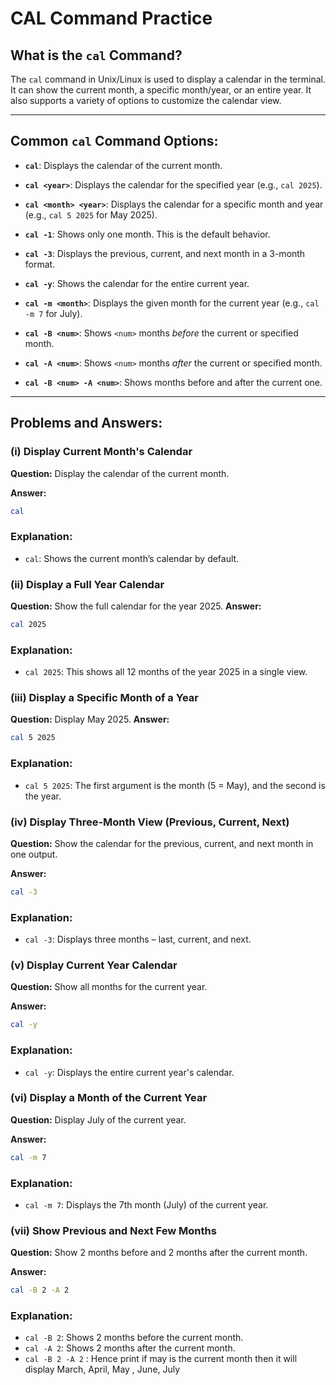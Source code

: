 # CAL Command Practice

## What is the `cal` Command?

The `cal` command in Unix/Linux is used to display a calendar in the terminal. It can show the current month, a specific month/year, or an entire year. It also supports a variety of options to customize the calendar view.

---

## Common `cal` Command Options:

- **`cal`**: Displays the calendar of the current month.

- **`cal <year>`**: Displays the calendar for the specified year (e.g., `cal 2025`).

- **`cal <month> <year>`**: Displays the calendar for a specific month and year (e.g., `cal 5 2025` for May 2025).

- **`cal -1`**: Shows only one month. This is the default behavior.

- **`cal -3`**: Displays the previous, current, and next month in a 3-month format.

- **`cal -y`**: Shows the calendar for the entire current year.

- **`cal -m <month>`**: Displays the given month for the current year (e.g., `cal -m 7` for July).

- **`cal -B <num>`**: Shows `<num>` months *before* the current or specified month.

- **`cal -A <num>`**: Shows `<num>` months *after* the current or specified month.

- **`cal -B <num> -A <num>`**: Shows months before and after the current one.

---

## Problems and Answers:

### (i) Display Current Month's Calendar
**Question:**
Display the calendar of the current month.

**Answer:**
```bash
cal
```

### Explanation:

- `cal`: Shows the current month’s calendar by default.

### (ii) Display a Full Year Calendar
**Question:**
Show the full calendar for the year 2025.
**Answer:**
```bash
cal 2025

```

### Explanation:

- `cal 2025`: This shows all 12 months of the year 2025 in a single view.

### (iii) Display a Specific Month of a Year
**Question:**
Display May 2025.
**Answer:**
```bash
cal 5 2025

```

### Explanation:

- `cal 5 2025`: The first argument is the month (5 = May), and the second is the year.

### (iv) Display Three-Month View (Previous, Current, Next)
**Question:**
Show the calendar for the previous, current, and next month in one output.

**Answer:**
```bash
cal -3

```

### Explanation:

- `cal -3`: Displays three months – last, current, and next.

### (v)  Display Current Year Calendar
**Question:**
Show all months for the current year.

**Answer:**
```bash
cal -y

```

### Explanation:

- `cal -y`: Displays the entire current year's calendar.



### (vi)  Display a Month of the Current Year
**Question:**
Display July of the current year.

**Answer:**
```bash
cal -m 7

```

### Explanation:

- `cal -m 7`: Displays the 7th month (July) of the current year.


### (vii)  Show Previous and Next Few Months
**Question:**
Show 2 months before and 2 months after the current month.


**Answer:**
```bash
cal -B 2 -A 2

```

### Explanation:

- `cal -B 2`: Shows 2 months before the current month.
- `cal -A 2`: Shows 2 months after the current month.
- `cal -B 2 -A 2` : Hence print if may is the current month then it will display March, April, May , June, July
